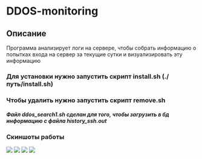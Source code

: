 # DDOS-monitoring

## Описание
Программа анализирует логи на сервере, чтобы собрать информацию о попытках входа на сервер за текущие сутки и визуализировать эту информацию

### Для установки нужно запустить скрипт install.sh (./путь/install.sh)
### Чтобы удалить нужно запустить скрипт remove.sh

##### Файл ddos_search1.sh сделан для того, чтобы загрузить в бд информацию с файла history_ssh.out


### Скиншоты работы
<img src="https://sun9-23.userapi.com/c857032/v857032779/19595c/YMSrA3W6pi4.jpg">
<img src="https://sun9-34.userapi.com/c857136/v857136205/195b22/sA6Gx7pLzqc.jpg">
<img src="https://sun9-28.userapi.com/c857136/v857136205/195b40/IoHo1y6sXQ0.jpg">
<img src="https://sun9-54.userapi.com/c857136/v857136205/195b36/oZB36aFnvCA.jpg">
